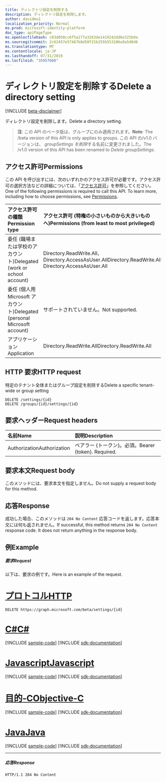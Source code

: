 ```yaml
---
title: ディレクトリ設定を削除する
description: ディレクトリ設定を削除します。
author: davidmu1
localization_priority: Normal
ms.prod: microsoft-identity-platform
doc_type: apiPageType
ms.openlocfilehash: c83d050cc6f5a277a3263de1419242dd6e325b9a
ms.sourcegitcommit: 2c62457e57467b8d50f21b255b553106a9a5d8d6
ms.translationtype: MT
ms.contentlocale: ja-JP
ms.lasthandoff: 07/31/2019
ms.locfileid: "35957608"
---
```

# <a name="delete-a-directory-setting"></a><span data-ttu-id="bf548-103">ディレクトリ設定を削除する</span><span class="sxs-lookup"><span data-stu-id="bf548-103">Delete a directory setting</span></span>

[!INCLUDE [beta-disclaimer](../../includes/beta-disclaimer.md)]

<span data-ttu-id="bf548-104">ディレクトリ設定を削除します。</span><span class="sxs-lookup"><span data-stu-id="bf548-104">Delete a directory setting.</span></span>

> <span data-ttu-id="bf548-105">**注**: この API のベータ版は、グループにのみ適用されます。</span><span class="sxs-lookup"><span data-stu-id="bf548-105">**Note**: The /beta version of this API is only applies to groups.</span></span> <span data-ttu-id="bf548-106">この API の/v1.0 バージョンは、 *groupSettings を削除*する名前に変更されました。</span><span class="sxs-lookup"><span data-stu-id="bf548-106">The /v1.0 version of this API has been renamed to *Delete groupSettings*.</span></span>

## <a name="permissions"></a><span data-ttu-id="bf548-107">アクセス許可</span><span class="sxs-lookup"><span data-stu-id="bf548-107">Permissions</span></span>
<span data-ttu-id="bf548-p102">この API を呼び出すには、次のいずれかのアクセス許可が必要です。アクセス許可の選択方法などの詳細については、「[アクセス許可](/graph/permissions-reference)」を参照してください。</span><span class="sxs-lookup"><span data-stu-id="bf548-p102">One of the following permissions is required to call this API. To learn more, including how to choose permissions, see [Permissions](/graph/permissions-reference).</span></span>

|<span data-ttu-id="bf548-110">アクセス許可の種類</span><span class="sxs-lookup"><span data-stu-id="bf548-110">Permission type</span></span>      | <span data-ttu-id="bf548-111">アクセス許可 (特権の小さいものから大きいものへ)</span><span class="sxs-lookup"><span data-stu-id="bf548-111">Permissions (from least to most privileged)</span></span>              |
|:--------------------|:---------------------------------------------------------|
|<span data-ttu-id="bf548-112">委任 (職場または学校のアカウント)</span><span class="sxs-lookup"><span data-stu-id="bf548-112">Delegated (work or school account)</span></span> | <span data-ttu-id="bf548-113">Directory.ReadWrite.All、Directory.AccessAsUser.All</span><span class="sxs-lookup"><span data-stu-id="bf548-113">Directory.ReadWrite.All, Directory.AccessAsUser.All</span></span>    |
|<span data-ttu-id="bf548-114">委任 (個人用 Microsoft アカウント)</span><span class="sxs-lookup"><span data-stu-id="bf548-114">Delegated (personal Microsoft account)</span></span> | <span data-ttu-id="bf548-115">サポートされていません。</span><span class="sxs-lookup"><span data-stu-id="bf548-115">Not supported.</span></span>    |
|<span data-ttu-id="bf548-116">アプリケーション</span><span class="sxs-lookup"><span data-stu-id="bf548-116">Application</span></span> | <span data-ttu-id="bf548-117">Directory.ReadWrite.All</span><span class="sxs-lookup"><span data-stu-id="bf548-117">Directory.ReadWrite.All</span></span> |

## <a name="http-request"></a><span data-ttu-id="bf548-118">HTTP 要求</span><span class="sxs-lookup"><span data-stu-id="bf548-118">HTTP request</span></span>
<!-- { "blockType": "ignored" } -->
<span data-ttu-id="bf548-119">特定のテナント全体またはグループ設定を削除する</span><span class="sxs-lookup"><span data-stu-id="bf548-119">Delete a specific tenant-wide or group setting</span></span>
```http
DELETE /settings/{id}
DELETE /groups/{id}/settings/{id}

```
## <a name="request-headers"></a><span data-ttu-id="bf548-120">要求ヘッダー</span><span class="sxs-lookup"><span data-stu-id="bf548-120">Request headers</span></span>
| <span data-ttu-id="bf548-121">名前</span><span class="sxs-lookup"><span data-stu-id="bf548-121">Name</span></span>       | <span data-ttu-id="bf548-122">説明</span><span class="sxs-lookup"><span data-stu-id="bf548-122">Description</span></span>|
|:---------------|:----------|
| <span data-ttu-id="bf548-123">Authorization</span><span class="sxs-lookup"><span data-stu-id="bf548-123">Authorization</span></span>  | <span data-ttu-id="bf548-p103">ベアラー {トークン}。必須。</span><span class="sxs-lookup"><span data-stu-id="bf548-p103">Bearer {token}. Required.</span></span> |

## <a name="request-body"></a><span data-ttu-id="bf548-126">要求本文</span><span class="sxs-lookup"><span data-stu-id="bf548-126">Request body</span></span>
<span data-ttu-id="bf548-127">このメソッドには、要求本文を指定しません。</span><span class="sxs-lookup"><span data-stu-id="bf548-127">Do not supply a request body for this method.</span></span>

## <a name="response"></a><span data-ttu-id="bf548-128">応答</span><span class="sxs-lookup"><span data-stu-id="bf548-128">Response</span></span>

<span data-ttu-id="bf548-p104">成功した場合、このメソッドは `204 No Content` 応答コードを返します。応答本文には何も返されません。</span><span class="sxs-lookup"><span data-stu-id="bf548-p104">If successful, this method returns `204 No Content` response code. It does not return anything in the response body.</span></span>

## <a name="example"></a><span data-ttu-id="bf548-131">例</span><span class="sxs-lookup"><span data-stu-id="bf548-131">Example</span></span>
##### <a name="request"></a><span data-ttu-id="bf548-132">要求</span><span class="sxs-lookup"><span data-stu-id="bf548-132">Request</span></span>
<span data-ttu-id="bf548-133">以下は、要求の例です。</span><span class="sxs-lookup"><span data-stu-id="bf548-133">Here is an example of the request.</span></span>

# <a name="httptabhttp"></a>[<span data-ttu-id="bf548-134">プロトコル</span><span class="sxs-lookup"><span data-stu-id="bf548-134">HTTP</span></span>](#tab/http)
<!-- {
  "blockType": "request",
  "name": "delete_directorysetting"
}-->
```http
DELETE https://graph.microsoft.com/beta/settings/{id}
```
# <a name="ctabcsharp"></a>[<span data-ttu-id="bf548-135">C#</span><span class="sxs-lookup"><span data-stu-id="bf548-135">C#</span></span>](#tab/csharp)
[!INCLUDE [sample-code](../includes/snippets/csharp/delete-directorysetting-csharp-snippets.md)]
[!INCLUDE [sdk-documentation](../includes/snippets/snippets-sdk-documentation-link.md)]

# <a name="javascripttabjavascript"></a>[<span data-ttu-id="bf548-136">Javascript</span><span class="sxs-lookup"><span data-stu-id="bf548-136">Javascript</span></span>](#tab/javascript)
[!INCLUDE [sample-code](../includes/snippets/javascript/delete-directorysetting-javascript-snippets.md)]
[!INCLUDE [sdk-documentation](../includes/snippets/snippets-sdk-documentation-link.md)]

# <a name="objective-ctabobjc"></a>[<span data-ttu-id="bf548-137">目的-C</span><span class="sxs-lookup"><span data-stu-id="bf548-137">Objective-C</span></span>](#tab/objc)
[!INCLUDE [sample-code](../includes/snippets/objc/delete-directorysetting-objc-snippets.md)]
[!INCLUDE [sdk-documentation](../includes/snippets/snippets-sdk-documentation-link.md)]

# <a name="javatabjava"></a>[<span data-ttu-id="bf548-138">Java</span><span class="sxs-lookup"><span data-stu-id="bf548-138">Java</span></span>](#tab/java)
[!INCLUDE [sample-code](../includes/snippets/java/delete-directorysetting-java-snippets.md)]
[!INCLUDE [sdk-documentation](../includes/snippets/snippets-sdk-documentation-link.md)]

---

##### <a name="response"></a><span data-ttu-id="bf548-139">応答</span><span class="sxs-lookup"><span data-stu-id="bf548-139">Response</span></span>
<!-- {
  "blockType": "response",
  "truncated": true
} -->
```http
HTTP/1.1 204 No Content
```

<!-- uuid: 8fcb5dbc-d5aa-4681-8e31-b001d5168d79
2015-10-25 14:57:30 UTC -->
<!--
{
  "type": "#page.annotation",
  "description": "Delete directorySetting",
  "keywords": "",
  "section": "documentation",
  "tocPath": "",
  "suppressions": [
  ]
}
-->
